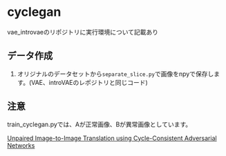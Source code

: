 # cyclegan

vae_introvaeのリポジトリに実行環境について記載あり
## データ作成
1. オリジナルのデータセットから```separate_slice.py```で画像をnpyで保存します。(VAE、introVAEのレポジトリと同じコード)

## 注意
train_cyclegan.pyでは、Aが正常画像、Bが異常画像としています。


[Unpaired Image-to-Image Translation using Cycle-Consistent Adversarial Networks](https://arxiv.org/abs/1703.10593)
